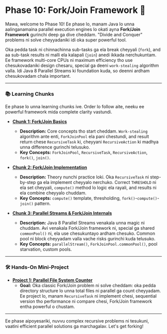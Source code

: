 # Phase 10: Fork/Join Framework 🍴

Mawa, welcome to Phase 10! Ee phase lo, manam Java lo unna aalinganamaina parallel execution engines lo okati ayna **Fork/Join Framework** gurinchi deep ga dive cheddam. "Divide and Conquer" problems ni solve cheyyadaniki idi oka super powerful tool.

Oka pedda task ni chinnachinna sub-tasks ga ela break cheyyali (`fork`), and aa sub-task results ni malli ela kalapali (`join`) anedi ikkada nerchukuntam. Ee framework multi-core CPUs ni maximum efficiency tho use chesukovadaniki design chesaru, special ga deeni `work-stealing` algorithm valla. Idi Java 8 Parallel Streams ki foundation kuda, so deenni ardham chesukovadam chala important.

---

### 📚 Learning Chunks

Ee phase lo unna learning chunks ive. Order lo follow aite, neeku ee powerful framework mida complete clarity vastundi.

*   **[Chunk 1: Fork/Join Basics](./01-Fork-Join-Basics.md)**
    *   **Description:** Core concepts tho start cheddam. `Work-stealing` algorithm ante enti, `ForkJoinPool` ela pani chestundi, and result return chese `RecursiveTask` ki, cheyyani `RecursiveAction` ki madhya unna difference gurinchi telusuko.
    *   **Key Concepts:** `ForkJoinPool`, `RecursiveTask`, `RecursiveAction`, `fork()`, `join()`.

*   **[Chunk 2: Fork/Join Implementation](./02-Fork-Join-Implementation.md)**
    *   **Description:** Theory nunchi practice loki. Oka `RecursiveTask` ni step-by-step ga ela implement cheyyalo nerchuko. Correct `THRESHOLD` ni ela set cheyyali, `compute()` method lo logic ela rayali, and results ni ela combine cheyyalo chuddam.
    *   **Key Concepts:** `compute()` template, thresholding, `fork()`-`compute()`-`join()` pattern.

*   **[Chunk 3: Parallel Streams & Fork/Join Internals](./03-Parallel-Streams-Internals.md)**
    *   **Description:** Java 8 Parallel Streams venakala unna magic ni chuddam. Avi venakala Fork/Join framework ni, special ga shared `commonPool()` ni, ela use chesukuntayo ardham chesuko. Common pool ni block cheyyadam valla vache risks gurinchi kuda telusuko.
    *   **Key Concepts:** `parallelStream()`, `ForkJoinPool.commonPool()`, pool starvation, custom pools.

---

### 🛠️ Hands-On Mini-Project

*   **[Project 1: Parallel File System Counter](./projects/01-Parallel-File-Counter.md)**
    *   **Goal:** Oka classic Fork/Join problem ni solve cheddam: oka pedda directory structure lo unna total files ni parallel ga count cheyyadam. Ee project lo, manam `RecursiveTask` ni implement chesi, sequential version tho performance ni compare chesi, Fork/Join framework entha powerful o chustam.

---

Ee phase aipoyesariki, nuvvu complex recursive problems ni tesukuni, vaatini efficient parallel solutions ga marchagalav. Let's get forking!
